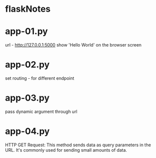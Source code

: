 # flaskNotes

# app-01.py
url - http://127.0.0.1:5000
show 'Hello World' on the browser screen 

# app-02.py
set routing - for different endpoint

# app-03.py
pass dynamic argument through url

# app-04.py
HTTP GET Request: This method sends data as query parameters in the URL. It's commonly used for sending small amounts of data.
